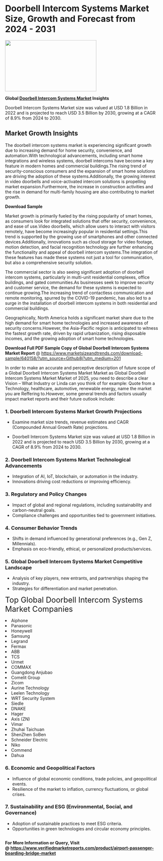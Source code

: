 <H1>Doorbell Intercom Systems Market Size, Growth and Forecast from 2024 - 2031</H1><img class="aligncenter size-medium wp-image-584254" src="https://thirdeyenews.in/wp-content/uploads/2024/09/Global-Market-Research-300x168.jpeg" alt="" width="300" height="168" /><p><strong>Global&nbsp;<a href="https://www.marketsizeandtrends.com/download-sample/640158/?utm_source=Github8j?utm_medium=201">Doorbell Intercom Systems Market</a> Insights</strong></p><p>Doorbell Intercom Systems Market size was valued at USD 1.8 Billion in 2022 and is projected to reach USD 3.5 Billion by 2030, growing at a CAGR of 8.9% from 2024 to 2030.</p><p><h2>Market Growth Insights</h2> <p>The doorbell intercom systems market is experiencing significant growth due to increasing demand for home security, convenience, and automation.With technological advancements, including smart home integrations and wireless systems, doorbell intercoms have become a key feature in modern homes and commercial buildings.The rising trend of security-conscious consumers and the expansion of smart home solutions are driving the adoption of these systems.Additionally, the growing interest in video doorbells and voice-activated intercom solutions is propelling market expansion.Furthermore, the increase in construction activities and the rise in demand for multi-family housing are also contributing to market growth.</p> <p><strong>Download Sample</strong></p> <p>Market growth is primarily fueled by the rising popularity of smart homes, as consumers look for integrated solutions that offer security, convenience, and ease of use.Video doorbells, which allow users to interact with visitors remotely, have become increasingly popular in residential settings.This trend is supported by the growing use of smartphones and other connected devices.Additionally, innovations such as cloud storage for video footage, motion detection, and facial recognition technology are further enhancing the functionality and appeal of doorbell intercom systems.The integration of these features has made these systems not just a tool for communication, but also a comprehensive security solution.</p> <p>The commercial sector is also seeing significant adoption of doorbell intercom systems, particularly in multi-unit residential complexes, office buildings, and gated communities.As businesses seek to improve security and customer service, the demand for these systems is expected to continue growing.The increasing trend of contactless communication and remote monitoring, spurred by the COVID-19 pandemic, has also led to a surge in the installation of doorbell intercom systems in both residential and commercial buildings.</p> <p>Geographically, North America holds a significant market share due to the high demand for smart home technologies and increased awareness of security concerns.However, the Asia-Pacific region is anticipated to witness the fastest growth rate, driven by rapid urbanization, rising disposable incomes, and the growing adoption of smart home technologies.</p> <p><span class=""><strong>Download Full PDF Sample Copy of Global Doorbell Intercom Systems Market Report</strong> @ <a href="https://www.marketsizeandtrends.com/download-sample/640158/?utm_source=Github8j?utm_medium=201" target="_blank">https://www.marketsizeandtrends.com/download-sample/640158/?utm_source=Github8j?utm_medium=201</a></span></p><p>In order to make an accurate and perceptive description of future scope of a Global&nbsp;Doorbell Intercom Systems Market Market as Global&nbsp;Doorbell Intercom Systems Market Market of 2025, you need to describe a clear Vision &ndash; What Industry or Linda can you think of for example: Quote from a Technology, healthcare, automotive, renewable energy, name the market you are Reffering to.However, some general trends and factors usually impact market reports and their future outlook include:</p><h3>1.&nbsp;<strong>Doorbell Intercom Systems Market Growth Projections</strong></h3><ul><li>Examine market size trends, revenue estimates and CAGR (Compounded Annual Growth Rate) projections.</li><li><p>Doorbell Intercom Systems Market size was valued at USD 1.8 Billion in 2022 and is projected to reach USD 3.5 Billion by 2030, growing at a CAGR of 8.9% from 2024 to 2030.</p></li></ul><h3>2.&nbsp;<strong>Doorbell Intercom Systems Market Technological Advancements</strong></h3><ul><li>Integration of AI, IoT, blockchain, or automation in the industry.</li><li>Innovations driving cost reductions or improving efficiency.</li></ul><h3>3.&nbsp;<strong>Regulatory and Policy Changes</strong></h3><ul><li>Impact of global and regional regulations, including sustainability and carbon-neutral goals.</li><li>Compliance challenges and opportunities tied to government initiatives.</li></ul><h3>4.&nbsp;<strong>Consumer Behavior Trends</strong></h3><ul><li>Shifts in demand influenced by generational preferences (e.g., Gen Z, Millennials).</li><li>Emphasis on eco-friendly, ethical, or personalized products/services.</li></ul><h3>5.&nbsp;<strong>Global Doorbell Intercom Systems Market Competitive Landscape</strong></h3><ul><li>Analysis of key players, new entrants, and partnerships shaping the industry.</li><li>Strategies for differentiation and market penetration.</li></ul><p data-pm-slice="1 1 []"><span style="color: inherit; font-family: inherit; font-size: 25px;">Top Global Doorbell Intercom Systems Market Companies</span></p><div class="" data-test-id=""><p><li>Aiphone</li><li> Panasonic</li><li> Honeywell</li><li> Samsung</li><li> Legrand</li><li> Fermax</li><li> ABB</li><li> TCS</li><li> Urmet</li><li> COMMAX</li><li> Guangdong Anjubao</li><li> Comelit Group</li><li> Zicom</li><li> Aurine Technology</li><li> Leelen Technology</li><li> WRT Security System</li><li> Siedle</li><li> DNAKE</li><li> Hager</li><li> Axis (ZN)</li><li> Vimar</li><li> Zhuhai Taichuan</li><li> ShenZhen SoBen</li><li> Schneider Electric</li><li> Niko</li><li> Commend</li><li> Dahua</li></p></div><h3>6.&nbsp;<strong>Economic and Geopolitical Factors</strong></h3><ul><li>Influence of global economic conditions, trade policies, and geopolitical events.</li><li>Resilience of the market to inflation, currency fluctuations, or global crises.</li></ul><h3>7.&nbsp;<strong>Sustainability and ESG (Environmental, Social, and Governance)</strong></h3><ul><li>Adoption of sustainable practices to meet ESG criteria.</li><li>Opportunities in green technologies and circular economy principles.</li></ul><h2><strong style="font-size: 14px;">For More Information or Query, Visit @&nbsp;</strong><a style="background-color: #ffffff; font-size: 14px;" href="https://www.marketsizeandtrends.com/report/doorbell-intercom-systems-market/" target="_blank">https://www.verifiedmarketreports.com/product/airport-passenger-boarding-bridge-market</a></h2>